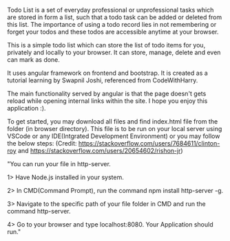 Todo List is a set of everyday professional or unprofessional tasks which are stored in form a list, such that a todo task can be added or deleted from this list.
The importance of using a todo record lies in not remembering or forget your todos and these todos are accessible anytime at your browser.

This is a simple todo list which can store the list of todo items for you, privately and locally to your browser. It can store, manage, delete and even can mark as done.

It uses angular framework on frontend and bootstrap. It is created as a tutorial learning by Swapnil Joshi, referenced from CodeWithHarry.

The main functionality served by angular is that the page doesn't gets reload while opening internal links within the site. I hope you enjoy this application :).

To get started, you may download all files and find index.html file from the folder (in browser directory). This file is to be run on your local server using VSCode or any IDE(Intgrated Development Environment)
or you may follow the below steps: (Credit: https://stackoverflow.com/users/7684611/clinton-roy and https://stackoverflow.com/users/20654602/rishon-jr)

"You can run your file in http-server.

1> Have Node.js installed in your system.

2> In CMD(Command Prompt), run the command npm install http-server -g.

3> Navigate to the specific path of your file folder in CMD and run the command http-server.

4> Go to your browser and type localhost:8080. Your Application should run."
